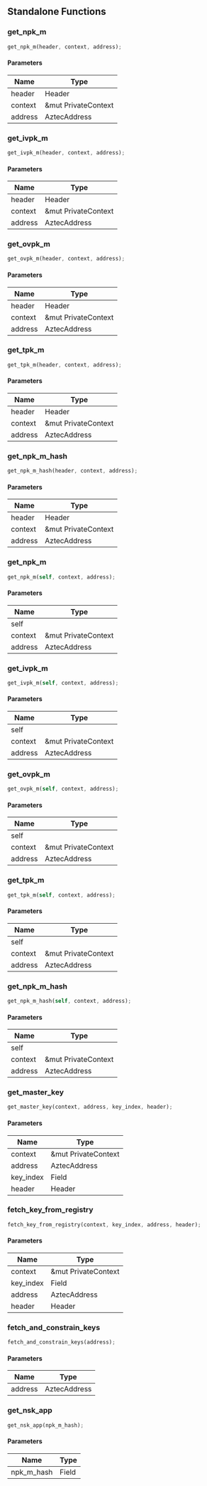 ## Standalone Functions

### get_npk_m

```rust
get_npk_m(header, context, address);
```

#### Parameters
| Name | Type |
| --- | --- |
| header | Header |
| context | &mut PrivateContext |
| address | AztecAddress |

### get_ivpk_m

```rust
get_ivpk_m(header, context, address);
```

#### Parameters
| Name | Type |
| --- | --- |
| header | Header |
| context | &mut PrivateContext |
| address | AztecAddress |

### get_ovpk_m

```rust
get_ovpk_m(header, context, address);
```

#### Parameters
| Name | Type |
| --- | --- |
| header | Header |
| context | &mut PrivateContext |
| address | AztecAddress |

### get_tpk_m

```rust
get_tpk_m(header, context, address);
```

#### Parameters
| Name | Type |
| --- | --- |
| header | Header |
| context | &mut PrivateContext |
| address | AztecAddress |

### get_npk_m_hash

```rust
get_npk_m_hash(header, context, address);
```

#### Parameters
| Name | Type |
| --- | --- |
| header | Header |
| context | &mut PrivateContext |
| address | AztecAddress |

### get_npk_m

```rust
get_npk_m(self, context, address);
```

#### Parameters
| Name | Type |
| --- | --- |
| self |  |
| context | &mut PrivateContext |
| address | AztecAddress |

### get_ivpk_m

```rust
get_ivpk_m(self, context, address);
```

#### Parameters
| Name | Type |
| --- | --- |
| self |  |
| context | &mut PrivateContext |
| address | AztecAddress |

### get_ovpk_m

```rust
get_ovpk_m(self, context, address);
```

#### Parameters
| Name | Type |
| --- | --- |
| self |  |
| context | &mut PrivateContext |
| address | AztecAddress |

### get_tpk_m

```rust
get_tpk_m(self, context, address);
```

#### Parameters
| Name | Type |
| --- | --- |
| self |  |
| context | &mut PrivateContext |
| address | AztecAddress |

### get_npk_m_hash

```rust
get_npk_m_hash(self, context, address);
```

#### Parameters
| Name | Type |
| --- | --- |
| self |  |
| context | &mut PrivateContext |
| address | AztecAddress |

### get_master_key

```rust
get_master_key(context, address, key_index, header);
```

#### Parameters
| Name | Type |
| --- | --- |
| context | &mut PrivateContext |
| address | AztecAddress |
| key_index | Field |
| header | Header |

### fetch_key_from_registry

```rust
fetch_key_from_registry(context, key_index, address, header);
```

#### Parameters
| Name | Type |
| --- | --- |
| context | &mut PrivateContext |
| key_index | Field |
| address | AztecAddress |
| header | Header |

### fetch_and_constrain_keys

```rust
fetch_and_constrain_keys(address);
```

#### Parameters
| Name | Type |
| --- | --- |
| address | AztecAddress |

### get_nsk_app

```rust
get_nsk_app(npk_m_hash);
```

#### Parameters
| Name | Type |
| --- | --- |
| npk_m_hash | Field |

